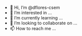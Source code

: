 - 👋 Hi, I’m @dflores-csem
- 👀 I’m interested in ...
- 🌱 I’m currently learning ...
- 💞️ I’m looking to collaborate on ...
- 📫 How to reach me ...

<!---
dflores-csem/dflores-csem is a ✨ special ✨ repository because its `README.md` (this file) appears on your GitHub profile.
You can click the Preview link to take a look at your changes.
--->
